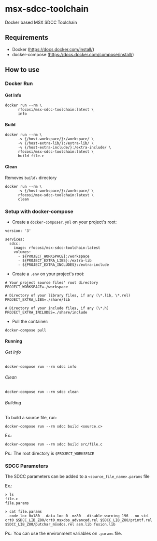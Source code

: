 # msx-sdcc-toolchain
Docker based MSX SDCC Toolchain

## Requirements

- Docker (https://docs.docker.com/install/)
- docker-compose (https://docs.docker.com/compose/install/)

## How to use

### Docker Run

#### Get Info
```
docker run --rm \
      rfocosi/msx-sdcc-toolchain:latest \
      info
```

#### Build
```
docker run --rm \
      -v {/host-workspace/}:/workspace/ \
      -v {/host-extra-lib/}:/extra-lib/ \
      -v {/host-extra-include/}:/extra-include/ \
      rfocosi/msx-sdcc-toolchain:latest \
      build file.c
```

#### Clean
Removes `build\` directory
```
docker run --rm \
      -v {/host-workspace/}:/workspace/ \
      rfocosi/msx-sdcc-toolchain:latest \
      clean
```

### Setup with docker-compose

- Create a `docker-composer.yml` on your project's root:

```
version: '3'

services:
  sdcc:
    image: rfocosi/msx-sdcc-toolchain:latest
    volumes:
      - ${PROJECT_WORKSPACE}:/workspace
      - ${PROJECT_EXTRA_LIBS}:/extra-lib
      - ${PROJECT_EXTRA_INCLUDES}:/extra-include
```

- Create a `.env` on your project's root:

```
# Your project source files' root directory
PROJECT_WORKSPACE=./workspace

# Directory of your library files, if any (\*.lib, \*.rel)
PROJECT_EXTRA_LIBS=./share/lib

# Directory of your include files, if any (\*.h)
PROJECT_EXTRA_INCLUDES=./share/include
```

- Pull the container:

`docker-compose pull`

#### Running

###### Get Info

`docker-compose run --rm sdcc info`

###### Clean

`docker-compose run --rm sdcc clean`

###### Building

To build a source file, run:

`docker-compose run --rm sdcc build <source.c>`

Ex.:

`docker-compose run --rm sdcc build src/file.c`

Ps.: The root directory is `$PROJECT_WORKSPACE`

### SDCC Parameters
The SDCC parameters can be added to a `<source_file_name>.params` file

Ex.:

```
> ls
file.c
file.params

> cat file.params
--code-loc 0x180 --data-loc 0 -mz80 --disable-warning 196 --no-std-crt0 $SDCC_LIB_Z80/crt0_msxdos_advanced.rel $SDCC_LIB_Z80/printf.rel $SDCC_LIB_Z80/putchar_msxdos.rel asm.lib fusion.lib
```

Ps.: You can use the environment variables on `.params` file.
